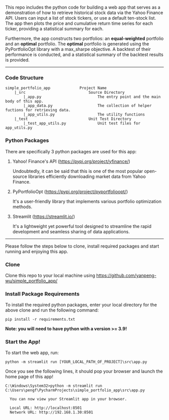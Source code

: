 This repo includes the python code for building a web app that serves as a demonstration of how to retrieve
historical stock data via the Yahoo Finance API. Users can input a list of stock tickers, or use a default
ten-stock list. The app then plots the price and cumulative return time series for each ticker, providing a
statistical summary for each.

Furthermore, the app constructs two portfolios: an **equal-weighted** portfolio and an **optimal**
portfolio. The **optimal** portfolio is generated using the PyPortfolioOpt library with a max_sharpe
objective. A backtest of their performance is conducted, and a statistical summary of the backtest
results is provided.

---

### Code Structure
```
simple_portfolio_app             Project Name
    |_src                            Source Directory
        |_app.py                         The entry point and the main body of this app. 
        |_app_data.py                    The collection of helper fuctions for retrieving data.
        |_app_utils.py                   The utility functions
    |_test                           Unit Test Directory
        |_test_app_utils.py              Unit test files for app_utils.py
```

### Python Packages
There are specifically 3 python packages are used for this app: 
1) Yahoo! Finance's API (https://pypi.org/project/yfinance/)

   Undoubtedly, it can be said that this is one of the most popular open-source libraries efficiently downloading market data from Yahoo Finance.

2) PyPortfolioOpt (https://pypi.org/project/pyportfolioopt/)

   It's a user-friendly library that implements various portfolio optimization methods.

3) Streamlit (https://streamlit.io/)

   It's a lightweight yet powerful tool designed to streamline the rapid development and seamless sharing of data applications.

-----

Please follow the steps below to clone, install required packages and start running and enjoying this app.

### Clone
Clone this repo to your local machine using https://github.com/yanpeng-wu/simple_portfolio_app/

### Install Package Requirements
To install the required python packages, enter your local directory for the above clone and run the following command:
```
pip install -r requirements.txt
```
**Note: you will need to have python with a version >= 3.9!**

### Start the App!
To start the web app, run:
```
python -m streamlit run [YOUR_LOCAL_PATH_OF_PROJECT]\src\app.py
```
Once you see the following lines, it should pop your browser and launch the home page of this app!
```
C:\Windows\System32>python -m streamlit run C:\Users\pengf\PycharmProjects\simple_portfolio_app\src\app.py

  You can now view your Streamlit app in your browser.

  Local URL: http://localhost:8501
  Network URL: http://192.168.1.30:8501
```
